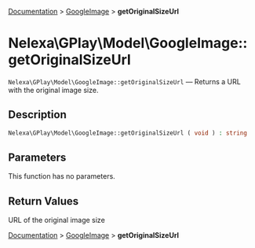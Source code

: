 [Documentation](../../README.md) > [GoogleImage](README.md) > **getOriginalSizeUrl**

# Nelexa\GPlay\Model\GoogleImage::getOriginalSizeUrl
`Nelexa\GPlay\Model\GoogleImage::getOriginalSizeUrl` — Returns a URL with the original image size.

## Description
```php
Nelexa\GPlay\Model\GoogleImage::getOriginalSizeUrl ( void ) : string
```

## Parameters
This function has no parameters.

## Return Values
URL of the original image size

[Documentation](../../README.md) > [GoogleImage](README.md) > **getOriginalSizeUrl**
